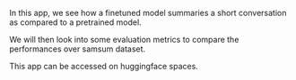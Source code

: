 In this app, we see how a finetuned model summaries a short conversation as compared to a pretrained model.

We will then look into some evaluation metrics to compare the performances over samsum dataset.

This app can be accessed on huggingface spaces.